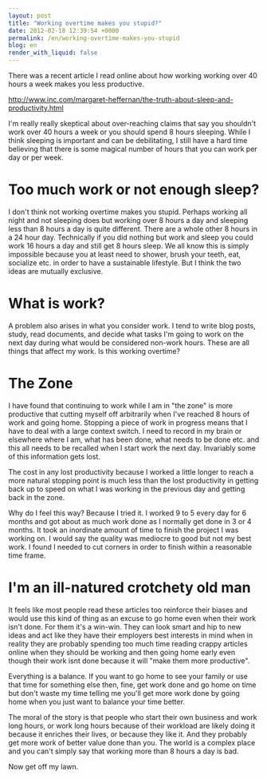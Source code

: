 ```yaml
---
layout: post
title: "Working overtime makes you stupid?"
date: 2012-02-18 12:39:54 +0000
permalink: /en/working-overtime-makes-you-stupid
blog: en
render_with_liquid: false
---
```


There was a recent article I read online about how working working over
40 hours a week makes you less productive.

<http://www.inc.com/margaret-heffernan/the-truth-about-sleep-and-productivity.html>

I'm really really skeptical about over-reaching claims that say you
shouldn't work over 40 hours a week or you should spend 8 hours
sleeping. While I think sleeping is important and can be debilitating, I
still have a hard time believing that there is some magical number of
hours that you can work per day or per week.

# Too much work or not enough sleep?

I don't think not working overtime makes you stupid. Perhaps working all
night and not sleeping does but working over 8 hours a day and sleeping
less than 8 hours a day is quite different. There are a whole other 8
hours in a 24 hour day. Technically if you did nothing but work and
sleep you could work 16 hours a day and still get 8 hours sleep. We all
know this is simply impossible because you at least need to shower,
brush your teeth, eat, socialize etc. in order to have a sustainable
lifestyle. But I think the two ideas are mutually exclusive.

# What is work?

A problem also arises in what you consider work. I tend to write blog
posts, study, read documents, and decide what tasks I'm going to work on
the next day during what would be considered non-work hours. These are
all things that affect my work. Is this working overtime?

# The Zone

I have found that continuing to work while I am in "the zone" is more
productive that cutting myself off arbitrarily when I've reached 8 hours
of work and going home. Stopping a piece of work in progress means that
I have to deal with a large context switch. I need to record in my brain
or elsewhere where I am, what has been done, what needs to be done etc.
and this all needs to be recalled when I start work the next day.
Invariably some of this information gets lost.

The cost in any lost productivity because I worked a little longer to
reach a more natural stopping point is much less than the lost
productivity in getting back up to speed on what I was working in the
previous day and getting back in the zone.

Why do I feel this way? Because I tried it. I worked 9 to 5 every day
for 6 months and got about as much work done as I normally get done in 3
or 4 months. It took an inordinate amount of time to finish the project
I was working on. I would say the quality was mediocre to good but not
my best work. I found I needed to cut corners in order to finish within
a reasonable time frame.

# I'm an ill-natured crotchety old man

It feels like most people read these articles too reinforce their biases
and would use this kind of thing as an excuse to go home even when their
work isn't done. For them it's a win-win. They can look smart and hip to
new ideas and act like they have their employers best interests in mind
when in reality they are probably spending too much time reading crappy
articles online when they should be working and then going home early
even though their work isnt done because it will "make them more
productive".

Everything is a balance. If you want to go home to see your family or
use that time for something else then, fine, get work done and go home
on time but don't waste my time telling me you'll get more work done by
going home when you just want to balance your time better.

The moral of the story is that people who start their own business and
work long hours, or work long hours because of their workload are likely
doing it because it enriches their lives, or because they like it. And
they probably get more work of better value done than you. The world is
a complex place and you can't simply say that working more than 8 hours
a day is bad.

Now get off my lawn.
